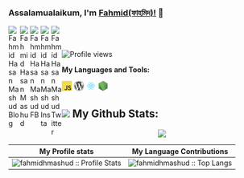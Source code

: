 ### Assalamualaikum, I'm [Fahmid(ফাহমিদ)!](https://fahmidhmashud.github.io) 👋

<a href="#">
  <img align="left" alt="Fahmid Hasan Mashud Blog" width="23px" src="https://raw.githubusercontent.com/fahmidhmashud/fahmidhmashud/master/icons/article.svg" />
</a>
<a href="https://fahmidhmashud.github.io/">
  <img align="left" alt="Fahmid Hasan Mashud" width="20px" src="https://raw.githubusercontent.com/fahmidhmashud/fahmidhmashud/master/icons/world-wide-web.svg" />
</a>
<a href="https://fb.me/fahmidhmashud">
  <img align="left" alt="Fahmid Hasan Mashud FB" width="21px" src="https://raw.githubusercontent.com/fahmidhmashud/fahmidhmashud/master/icons/facebook-circular-logo.svg" />
</a>
<a href="https://www.instagram.com/fahmidhmashud/">
  <img align="left" alt="Fahmid Hasan Mashud Insta" width="21px" src="https://raw.githubusercontent.com/fahmidhmashud/fahmidhmashud/master/icons/instagram.svg" />
</a>
<a href="https://twitter.com/fahmidhmashud">
  <img align="left" alt="Fahmid Hasan Mashud Twitter" width="21px" src="https://raw.githubusercontent.com/fahmidhmashud/fahmidhmashud/master/icons/twitter.svg" />
</a>

<br />
<br />

![Profile views](https://gpvc.arturio.dev/fahmidhmashud)

**My Languages and Tools:**  

<code><img height="20" src="https://raw.githubusercontent.com/github/explore/80688e429a7d4ef2fca1e82350fe8e3517d3494d/topics/javascript/javascript.png"></code>
<code><img height="20" src="https://raw.githubusercontent.com/github/explore/80688e429a7d4ef2fca1e82350fe8e3517d3494d/topics/wordpress/wordpress.png"></code>
<code><img height="20" src="https://raw.githubusercontent.com/github/explore/80688e429a7d4ef2fca1e82350fe8e3517d3494d/topics/react/react.png"></code>
<code><img height="20" src="https://raw.githubusercontent.com/github/explore/80688e429a7d4ef2fca1e82350fe8e3517d3494d/topics/nodejs/nodejs.png"></code>  

## <img src="https://media.giphy.com/media/ZCN6F3FAkwsyOGU2RS/giphy.gif" width="40"> **My Github Stats:**

<p align="center">
   <img align="center" src="https://github-readme-streak-stats.herokuapp.com/?user=fahmidhmashud&theme=algolia&hide_border=true"/>
</p>

My Profile stats              |  My Language Contributions
:-------------------------:|:-------------------------:
![fahmidhmashud :: Profile Stats](https://github-readme-stats.vercel.app/api?username=fahmidhmashud&show_icons=true&theme=dark) | ![fahmidhmashud :: Top Langs](https://github-readme-stats.vercel.app/api/top-langs/?username=fahmidhmashud&langs_count=10&theme=tokyonight&layout=compact&hide=html)
